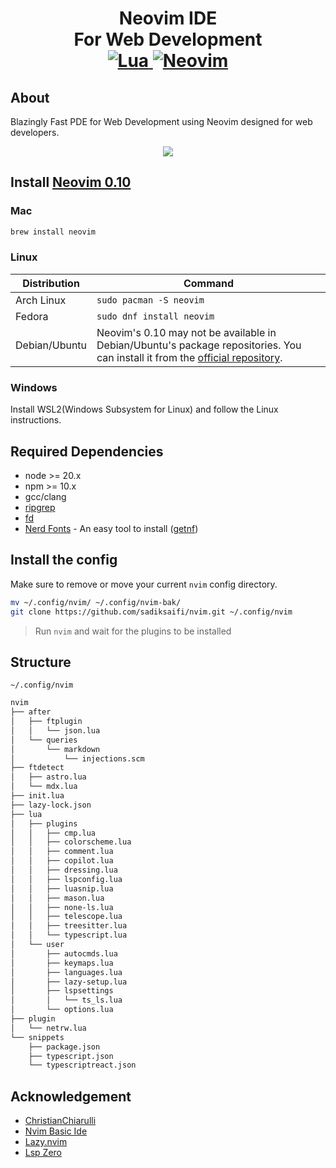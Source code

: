 <h1 align="center">Neovim IDE<br> For Web Development
<br>
<a href="https://www.lua.org/">
<img
    alt="Lua"
    src="https://img.shields.io/badge/lua-%232C2D72.svg?style=for-the-badge&logo=lua&logoColor=white">
</a>
<a href="https://github.com/neovim/neovim">
<img
    alt="Neovim"
    src="https://img.shields.io/badge/NeoVim-%2357A143.svg?&style=for-the-badge&logo=neovim&logoColor=white">
</a>
</h1>

## About

Blazingly Fast PDE for Web Development using Neovim designed for web developers.

<div id="gif-container" style="display: flex; justify-content: center; align-items: center;">
  <img src="https://data.sadiksaifi.dev/Screenshots/Neovim.gif" loop autoplay>
</div>

## Install [Neovim 0.10](https://github.com/neovim/neovim/releases/tag/v0.10.0)

### Mac
```sh
brew install neovim
```

### Linux

| Distribution | Command |
| ------------ | ------- |
| Arch Linux | `sudo pacman -S neovim` |
| Fedora | `sudo dnf install neovim` |
| Debian/Ubuntu | Neovim's 0.10 may not be available in Debian/Ubuntu's package repositories. You can install it from the [official repository](https://github.com/neovim/neovim/releases/tag/v0.10.0). |

### Windows
Install WSL2(Windows Subsystem for Linux) and follow the Linux instructions.

## Required Dependencies
- node >= 20.x
- npm >= 10.x
- gcc/clang
- [ripgrep](https://github.com/BurntSushi/ripgrep)
- [fd](https://github.com/sharkdp/fd)
- [Nerd Fonts](https://www.nerdfonts.com/) - An easy tool to install ([getnf](https://github.com/ronniedroid/getnf))

## Install the config

Make sure to remove or move your current `nvim` config directory.

```sh
mv ~/.config/nvim/ ~/.config/nvim-bak/
git clone https://github.com/sadiksaifi/nvim.git ~/.config/nvim
```
> Run `nvim` and wait for the plugins to be installed

## Structure
`~/.config/nvim`

```sh
nvim
├── after
│   ├── ftplugin
│   │   └── json.lua
│   └── queries
│       └── markdown
│           └── injections.scm
├── ftdetect
│   ├── astro.lua
│   └── mdx.lua
├── init.lua
├── lazy-lock.json
├── lua
│   ├── plugins
│   │   ├── cmp.lua
│   │   ├── colorscheme.lua
│   │   ├── comment.lua
│   │   ├── copilot.lua
│   │   ├── dressing.lua
│   │   ├── lspconfig.lua
│   │   ├── luasnip.lua
│   │   ├── mason.lua
│   │   ├── none-ls.lua
│   │   ├── telescope.lua
│   │   ├── treesitter.lua
│   │   └── typescript.lua
│   └── user
│       ├── autocmds.lua
│       ├── keymaps.lua
│       ├── languages.lua
│       ├── lazy-setup.lua
│       ├── lspsettings
│       │   └── ts_ls.lua
│       └── options.lua
├── plugin
│   └── netrw.lua
└── snippets
    ├── package.json
    ├── typescript.json
    └── typescriptreact.json
```

## Acknowledgement
- [ChristianChiarulli](https://github.com/ChristianChiarulli)
- [Nvim Basic Ide](https://github.com/lunarvim/nvim-basic-ide)
- [Lazy.nvim](https://github.com/folke/lazy.nvim)
- [Lsp Zero](https://github.com/VonHeikemen/lsp-zero.nvim)
